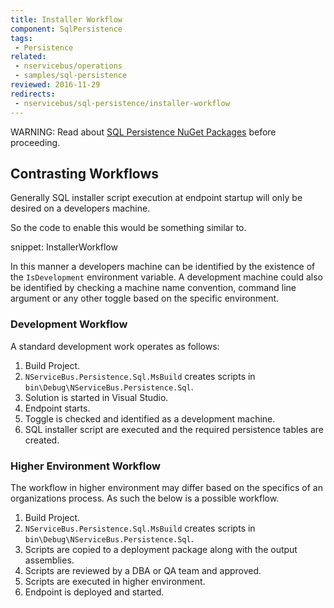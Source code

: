 ```yaml
---
title: Installer Workflow
component: SqlPersistence
tags:
 - Persistence
related:
 - nservicebus/operations
 - samples/sql-persistence
reviewed: 2016-11-29
redirects:
 - nservicebus/sql-persistence/installer-workflow
---
```


WARNING: Read about [SQL Persistence NuGet Packages](/persistence/sql/#nuget-packages) before proceeding.


## Contrasting Workflows

Generally SQL installer script execution at endpoint startup will only be desired on a developers machine.

So the code to enable this would be something similar to.

snippet: InstallerWorkflow

In this manner a developers machine can be identified by the existence of the `IsDevelopment` environment variable. A development machine could also be identified by checking a machine name convention, command line argument or any other toggle based on the specific environment.


### Development Workflow

A standard development work operates as follows:

 1. Build Project.
 1. `NServiceBus.Persistence.Sql.MsBuild` creates scripts in `bin\Debug\NServiceBus.Persistence.Sql`.
 1. Solution is started in Visual Studio.
 1. Endpoint starts.
 1. Toggle is checked and identified as a development machine.
 1. SQL installer script are executed and the required persistence tables are created.


### Higher Environment Workflow

The workflow in higher environment may differ based on the specifics of an organizations process. As such the below is a possible workflow.

 1. Build Project.
 1. `NServiceBus.Persistence.Sql.MsBuild` creates scripts in `bin\Debug\NServiceBus.Persistence.Sql`.
 1. Scripts are copied to a deployment package along with the output assemblies.
 1. Scripts are reviewed by a DBA or QA team and approved.
 1. Scripts are executed in higher environment.
 1. Endpoint is deployed and started.
